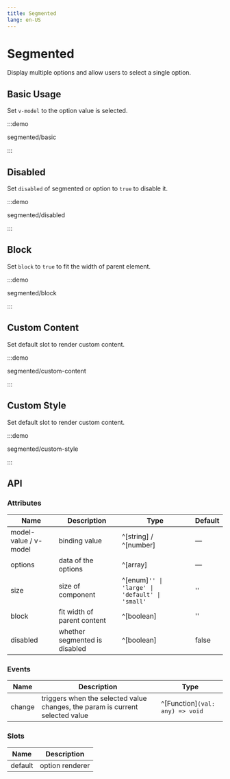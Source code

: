 ```yaml
---
title: Segmented
lang: en-US
---
```


# Segmented

Display multiple options and allow users to select a single option.

## Basic Usage

Set `v-model` to the option value is selected.

:::demo

segmented/basic

:::

## Disabled

Set `disabled` of segmented or option to `true` to disable it.

:::demo

segmented/disabled

:::

## Block

Set `block` to `true` to fit the width of parent element.

:::demo

segmented/block

:::

## Custom Content

Set default slot to render custom content.

:::demo

segmented/custom-content

:::

## Custom Style

Set default slot to render custom content.

:::demo

segmented/custom-style

:::

## API

### Attributes

| Name                  | Description                   | Type                                           | Default |
|-----------------------|-------------------------------|------------------------------------------------|---------|
| model-value / v-model | binding value                 | ^[string] / ^[number]                          | —       |
| options               | data of the options           | ^[array]                                       | —       |
| size                  | size of component             | ^[enum]`'' \| 'large' \| 'default' \| 'small'` | ''      |
| block                 | fit width of parent content   | ^[boolean]                                     | ''      |
| disabled              | whether segmented is disabled | ^[boolean]                                     | false   |

### Events

| Name   | Description                                                                   | Type                            |
|--------|-------------------------------------------------------------------------------|---------------------------------|
| change | triggers when the selected value changes, the param is current selected value | ^[Function]`(val: any) => void` |

### Slots

| Name    | Description     |
|---------|-----------------|
| default | option renderer |
